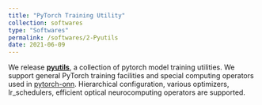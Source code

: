 ```yaml
---
title: "PyTorch Training Utility"
collection: softwares
type: "Softwares"
permalink: /softwares/2-Pyutils
date: 2021-06-09
---
```


We release **[pyutils](https://github.com/JeremieMelo/pyutils)**,
a collection of pytorch model training utilities.
We support general PyTorch training facilities and special computing operators used in [pytorch-onn](https://github.com/JeremieMelo/pytorch-onn).
Hierarchical configuration, various optimizers, lr_schedulers, efficient optical neurocomputing operators are supported.
